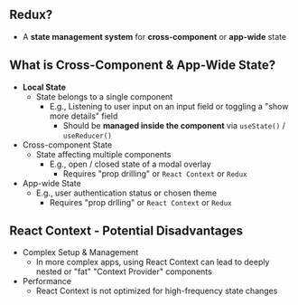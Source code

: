 
## Redux?
- A **state management system** for **cross-component** or **app-wide** state

## What is Cross-Component & App-Wide State?
- **Local State**
  - State belongs to a single component
    - E.g., Listening to user input on an input field or toggling a "show more details" field
      - Should be **managed inside the component** via `useState()` / `useReducer()`
- Cross-component State
  - State affecting multiple components
    - E.g., open / closed state of a modal overlay
      - Requires "prop drilling" or `React Context` or `Redux`
- App-wide State 
  - E.g., user authentication status or chosen theme
    - Requires "prop drlling" or `React Context` or `Redux`

## React Context - Potential Disadvantages
- Complex Setup & Management
  - In more complex apps, using React Context can lead to deeply nested or "fat" "Context Provider" components
- Performance
  - React Context is not optimized for high-frequency state changes